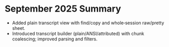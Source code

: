 # September 2025 Summary

- Added plain transcript view with find/copy and whole‑session raw/pretty sheet.
- Introduced transcript builder (plain/ANSI/attributed) with chunk coalescing; improved parsing and filters.

